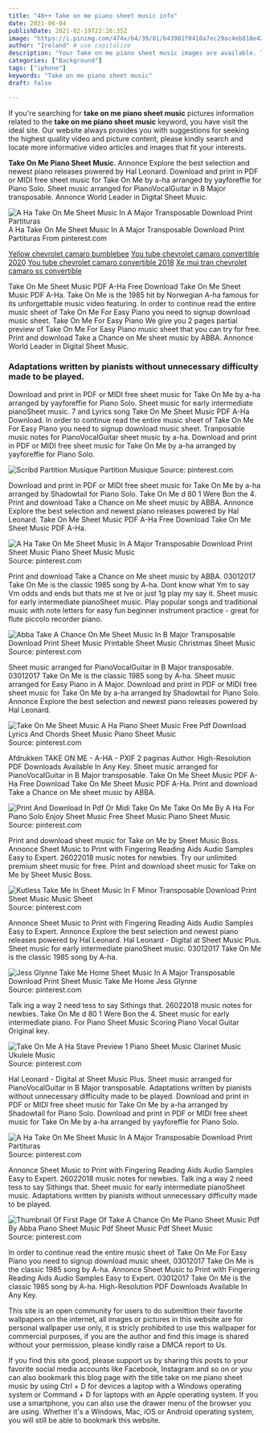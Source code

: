 ```yaml
---
title: "48++ Take on me piano sheet music info"
date: 2021-06-04
publishDate: 2021-02-19T22:26:35Z
image: "https://i.pinimg.com/474x/b4/39/81/b43981f0410a7ec29ac4eb818e426d80.jpg"
author: "Ireland" # use capitalize
description: "Your Take on me piano sheet music images are available. Take on me piano sheet music are a topic that is being searched for and liked by netizens today. You can Download the Take on me piano sheet music files here. Find and Download all royalty-free photos and vectors."
categories: ["Background"]
tags: ["iphone"]
keywords: "Take on me piano sheet music"
draft: false

---
```


If you're searching for **take on me piano sheet music** pictures information related to the **take on me piano sheet music** keyword, you have visit the ideal  site.  Our website always  provides you with  suggestions  for seeking  the highest  quality video and picture  content, please kindly search and locate more informative video articles and images  that fit your interests.

**Take On Me Piano Sheet Music**. Annonce Explore the best selection and newest piano releases powered by Hal Leonard. Download and print in PDF or MIDI free sheet music for Take On Me by a-ha arranged by yayforeffie for Piano Solo. Sheet music arranged for PianoVocalGuitar in B Major transposable. Annonce World Leader in Digital Sheet Music.

![A Ha Take On Me Sheet Music In A Major Transposable Download Print Partituras](https://i.pinimg.com/originals/ff/d7/a9/ffd7a93377442bf7e742c11a2e9ed578.gif "A Ha Take On Me Sheet Music In A Major Transposable Download Print Partituras")
A Ha Take On Me Sheet Music In A Major Transposable Download Print Partituras From pinterest.com

[Yellow chevrolet camaro bumblebee](/yellow-chevrolet-camaro-bumblebee/)
[You tube chevrolet camaro convertible 2020](/you-tube-chevrolet-camaro-convertible-2020/)
[You tube chevrolet camaro convertible 2018](/you-tube-chevrolet-camaro-convertible-2018/)
[Xe mui tran chevrolet camaro ss convertible](/xe-mui-tran-chevrolet-camaro-ss-convertible/)

Take On Me Sheet Music PDF A-Ha Free Download Take On Me Sheet Music PDF A-Ha. Take On Me is the 1985 hit by Norwegian A-ha famous for its unforgettable music video featuring. In order to continue read the entire music sheet of Take On Me For Easy Piano you need to signup download music sheet. Take On Me For Easy Piano We give you 2 pages partial preview of Take On Me For Easy Piano music sheet that you can try for free. Print and download Take a Chance on Me sheet music by ABBA. Annonce World Leader in Digital Sheet Music.

### Adaptations written by pianists without unnecessary difficulty made to be played.

Download and print in PDF or MIDI free sheet music for Take On Me by a-ha arranged by yayforeffie for Piano Solo. Sheet music for early intermediate pianoSheet music. 7 and Lyrics song Take On Me Sheet Music PDF A-Ha Download. In order to continue read the entire music sheet of Take On Me For Easy Piano you need to signup download music sheet. Tranposable music notes for PianoVocalGuitar sheet music by a-ha. Download and print in PDF or MIDI free sheet music for Take On Me by a-ha arranged by yayforeffie for Piano Solo.


![Scribd Partition Musique Partition Musique](https://i.pinimg.com/originals/08/27/d9/0827d91ff1ab8e57e615b882c2e0410f.jpg "Scribd Partition Musique Partition Musique")
Source: pinterest.com

Download and print in PDF or MIDI free sheet music for Take On Me by a-ha arranged by Shadowtail for Piano Solo. Take On Me d 80 1 Were Bon the 4. Print and download Take a Chance on Me sheet music by ABBA. Annonce Explore the best selection and newest piano releases powered by Hal Leonard. Take On Me Sheet Music PDF A-Ha Free Download Take On Me Sheet Music PDF A-Ha.

![A Ha Take On Me Sheet Music In A Major Transposable Download Print Sheet Music Piano Sheet Music Music](https://i.pinimg.com/originals/39/f0/6e/39f06e69a63bdbbbc1d6e2b4438c5afe.gif "A Ha Take On Me Sheet Music In A Major Transposable Download Print Sheet Music Piano Sheet Music Music")
Source: pinterest.com

Print and download Take a Chance on Me sheet music by ABBA. 03012017 Take On Me is the classic 1985 song by A-ha. Dont know what Ym to say Vm odds and ends but thats me st Ive or just 1g play my say it. Sheet music for early intermediate pianoSheet music. Play popular songs and traditional music with note letters for easy fun beginner instrument practice - great for flute piccolo recorder piano.

![Abba Take A Chance On Me Sheet Music In B Major Transposable Download Print Sheet Music Printable Sheet Music Christmas Sheet Music](https://i.pinimg.com/originals/8e/ac/6c/8eac6cbd939f03ef23a2ac1e20fdc7c5.gif "Abba Take A Chance On Me Sheet Music In B Major Transposable Download Print Sheet Music Printable Sheet Music Christmas Sheet Music")
Source: pinterest.com

Sheet music arranged for PianoVocalGuitar in B Major transposable. 03012017 Take On Me is the classic 1985 song by A-ha. Sheet music arranged for Easy Piano in A Major. Download and print in PDF or MIDI free sheet music for Take On Me by a-ha arranged by Shadowtail for Piano Solo. Annonce Explore the best selection and newest piano releases powered by Hal Leonard.

![Take On Me Sheet Music A Ha Piano Sheet Music Free Pdf Download Lyrics And Chords Sheet Music Piano Sheet Music](https://i.pinimg.com/originals/d0/e9/49/d0e9491282bdeca2a6376dc8f3ca60a9.jpg "Take On Me Sheet Music A Ha Piano Sheet Music Free Pdf Download Lyrics And Chords Sheet Music Piano Sheet Music")
Source: pinterest.com

Afdrukken TAKE ON ME - A-HA - PXIF 2 paginas Author. High-Resolution PDF Downloads Available In Any Key. Sheet music arranged for PianoVocalGuitar in B Major transposable. Take On Me Sheet Music PDF A-Ha Free Download Take On Me Sheet Music PDF A-Ha. Print and download Take a Chance on Me sheet music by ABBA.

![Print And Download In Pdf Or Midi Take On Me Take On Me By A Ha For Piano Solo Enjoy Sheet Music Free Sheet Music Piano Sheet Music](https://i.pinimg.com/originals/14/ab/88/14ab886078b559558e5da2c83a4e3e72.png "Print And Download In Pdf Or Midi Take On Me Take On Me By A Ha For Piano Solo Enjoy Sheet Music Free Sheet Music Piano Sheet Music")
Source: pinterest.com

Print and download sheet music for Take on Me by Sheet Music Boss. Annonce Sheet Music to Print with Fingering Reading Aids Audio Samples Easy to Expert. 26022018 music notes for newbies. Try our unlimited premium sheet music for free. Print and download sheet music for Take on Me by Sheet Music Boss.

![Kutless Take Me In Sheet Music In F Minor Transposable Download Print Sheet Music Music Sheet](https://i.pinimg.com/originals/d7/d7/fc/d7d7fc59298e5ccc0ff16953cc5534d7.gif "Kutless Take Me In Sheet Music In F Minor Transposable Download Print Sheet Music Music Sheet")
Source: pinterest.com

Annonce Sheet Music to Print with Fingering Reading Aids Audio Samples Easy to Expert. Annonce Explore the best selection and newest piano releases powered by Hal Leonard. Hal Leonard - Digital at Sheet Music Plus. Sheet music for early intermediate pianoSheet music. 03012017 Take On Me is the classic 1985 song by A-ha.

![Jess Glynne Take Me Home Sheet Music In A Major Transposable Download Print Sheet Music Take Me Home Jess Glynne](https://i.pinimg.com/originals/ee/8d/e3/ee8de37e6937880964cdd41f4311926a.gif "Jess Glynne Take Me Home Sheet Music In A Major Transposable Download Print Sheet Music Take Me Home Jess Glynne")
Source: pinterest.com

Talk ing a way 2 need tess to say Sithings that. 26022018 music notes for newbies. Take On Me d 80 1 Were Bon the 4. Sheet music for early intermediate piano. For Piano Sheet Music Scoring Piano Vocal Guitar Original key.

![Take On Me A Ha Stave Preview 1 Piano Sheet Music Clarinet Music Ukulele Music](https://i.pinimg.com/originals/01/6c/d3/016cd35ce4c1ea85cbd8ae777da6333f.png "Take On Me A Ha Stave Preview 1 Piano Sheet Music Clarinet Music Ukulele Music")
Source: pinterest.com

Hal Leonard - Digital at Sheet Music Plus. Sheet music arranged for PianoVocalGuitar in B Major transposable. Adaptations written by pianists without unnecessary difficulty made to be played. Download and print in PDF or MIDI free sheet music for Take On Me by a-ha arranged by Shadowtail for Piano Solo. Download and print in PDF or MIDI free sheet music for Take On Me by a-ha arranged by yayforeffie for Piano Solo.

![A Ha Take On Me Sheet Music In A Major Transposable Download Print Partituras](https://i.pinimg.com/originals/ff/d7/a9/ffd7a93377442bf7e742c11a2e9ed578.gif "A Ha Take On Me Sheet Music In A Major Transposable Download Print Partituras")
Source: pinterest.com

Annonce Sheet Music to Print with Fingering Reading Aids Audio Samples Easy to Expert. 26022018 music notes for newbies. Talk ing a way 2 need tess to say Sithings that. Sheet music for early intermediate pianoSheet music. Adaptations written by pianists without unnecessary difficulty made to be played.

![Thumbnail Of First Page Of Take A Chance On Me Piano Sheet Music Pdf By Abba Piano Sheet Music Pdf Sheet Music Pdf Sheet Music](https://i.pinimg.com/474x/b4/39/81/b43981f0410a7ec29ac4eb818e426d80.jpg "Thumbnail Of First Page Of Take A Chance On Me Piano Sheet Music Pdf By Abba Piano Sheet Music Pdf Sheet Music Pdf Sheet Music")
Source: pinterest.com

In order to continue read the entire music sheet of Take On Me For Easy Piano you need to signup download music sheet. 03012017 Take On Me is the classic 1985 song by A-ha. Annonce Sheet Music to Print with Fingering Reading Aids Audio Samples Easy to Expert. 03012017 Take On Me is the classic 1985 song by A-ha. High-Resolution PDF Downloads Available In Any Key.

This site is an open community for users to do submittion their favorite wallpapers on the internet, all images or pictures in this website are for personal wallpaper use only, it is stricly prohibited to use this wallpaper for commercial purposes, if you are the author and find this image is shared without your permission, please kindly raise a DMCA report to Us.

If you find this site good, please support us by sharing this posts to your favorite social media accounts like Facebook, Instagram and so on or you can also bookmark this blog page with the title take on me piano sheet music by using Ctrl + D for devices a laptop with a Windows operating system or Command + D for laptops with an Apple operating system. If you use a smartphone, you can also use the drawer menu of the browser you are using. Whether it's a Windows, Mac, iOS or Android operating system, you will still be able to bookmark this website.
